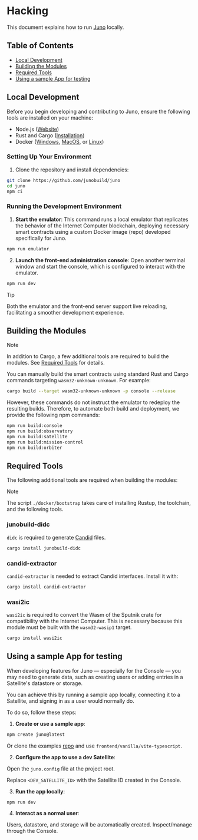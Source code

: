 # Hacking

This document explains how to run [Juno](https://juno.build) locally.

## Table of Contents

- [Local Development](#local-development)
- [Building the Modules](#building-the-modules)
- [Required Tools](#required-tools)
- [Using a sample App for testing](#using-a-sample-app-for-testing)

## Local Development

Before you begin developing and contributing to Juno, ensure the following tools are installed on your machine:

- Node.js ([Website](https://nodejs.org/en))
- Rust and Cargo ([Installation](https://doc.rust-lang.org/cargo/getting-started/installation.html))
- Docker ([Windows](https://docs.docker.com/desktop/install/windows-install/), [MacOS](https://docs.docker.com/desktop/install/mac-install/), or [Linux](https://docs.docker.com/desktop/install/linux-install/))

### Setting Up Your Environment

1. Clone the repository and install dependencies:

```bash
git clone https://github.com/junobuild/juno
cd juno
npm ci
```

### Running the Development Environment

1. **Start the emulator**: This command runs a local emulator that replicates the behavior of the Internet Computer blockchain, deploying necessary smart contracts using a custom Docker image (repo) developed specifically for Juno.

```bash
npm run emulator
```

2. **Launch the front-end administration console**: Open another terminal window and start the console, which is configured to interact with the emulator.

```bash
npm run dev
```

> [!TIP]  
> Both the emulator and the front-end server support live reloading, facilitating a smoother development experience.

## Building the Modules

> [!NOTE]  
> In addition to Cargo, a few additional tools are required to build the modules. See [Required Tools](#required-tools) for details.

You can manually build the smart contracts using standard Rust and Cargo commands targeting `wasm32-unknown-unknown`. For example:

```bash
cargo build --target wasm32-unknown-unknown -p console --release
```

However, these commands do not instruct the emulator to redeploy the resulting builds. Therefore, to automate both build and deployment, we provide the following npm commands:

```bash
npm run build:console
npm run build:observatory
npm run build:satellite
npm run build:mission-control
npm run build:orbiter
```

## Required Tools

The following additional tools are required when building the modules:

> [!NOTE]
> The script `./docker/bootstrap` takes care of installing Rustup, the toolchain, and the following tools.

### junobuild-didc

`didc` is required to generate [Candid](https://github.com/dfinity/candid) files.

```bash
cargo install junobuild-didc
```

### candid-extractor

`candid-extractor` is needed to extract Candid interfaces. Install it with:

```bash
cargo install candid-extractor
```

### wasi2ic

`wasi2ic` is required to convert the Wasm of the Sputnik crate for compatibility with the Internet Computer. This is necessary because this module must be built with the `wasm32-wasip1` target.

```bash
cargo install wasi2ic
```

## Using a sample App for testing

When developing features for Juno — especially for the Console — you may need to generate data, such as creating users or adding entries in a Satellite's datastore or storage.

You can achieve this by running a sample app locally, connecting it to a Satellite, and signing in as a user would normally do.

To do so, follow these steps:

1. **Create or use a sample app**:

```bash
npm create juno@latest
```

Or clone the examples [repo](https://github.com/junobuild/examples) and use `frontend/vanilla/vite-typescript`.

2. **Configure the app to use a dev Satellite**:

Open the `juno.config` file at the project root.

Replace `<DEV_SATELLITE_ID>` with the Satellite ID created in the Console.

3. **Run the app locally**:

```bash
npm run dev
```

4. **Interact as a normal user**:

Users, datastore, and storage will be automatically created.
Inspect/manage through the Console.

